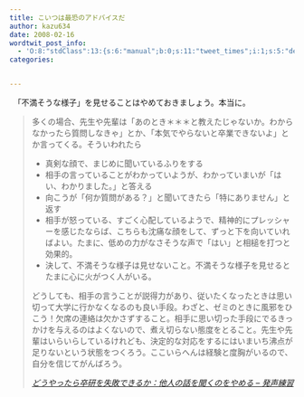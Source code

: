```yaml
---
title: こいつは最恐のアドバイスだ
author: kazu634
date: 2008-02-16
wordtwit_post_info:
  - 'O:8:"stdClass":13:{s:6:"manual";b:0;s:11:"tweet_times";i:1;s:5:"delay";i:0;s:7:"enabled";i:1;s:10:"separation";s:2:"60";s:7:"version";s:3:"3.7";s:14:"tweet_template";b:0;s:6:"status";i:2;s:6:"result";a:0:{}s:13:"tweet_counter";i:2;s:13:"tweet_log_ids";a:1:{i:0;i:3733;}s:9:"hash_tags";a:0:{}s:8:"accounts";a:1:{i:0;s:7:"kazu634";}}'
categories:


---
```

<div class="section">
<p>
    　「不満そうな様子」を見せることはやめておきましょう。本当に。
</p>
  
<blockquote title="どうやったら卒研を失敗できるか：他人の話を聞くのをやめる - 発声練習" cite="http://d.hatena.ne.jp/next49/20080214/p1">
<p>
      多くの場合、先生や先輩は「あのとき＊＊＊と教えたじゃないか。わからなかったら質問しなきゃ」とか、「本気でやらないと卒業できないよ」とか言ってくる。そういわれたら
</p>
    
<ul>
<li>
        真剣な顔で、まじめに聞いているふりをする
</li>
<li>
        相手の言っていることがわかっていようが、わかっていまいが「はい、わかりました。」と答える
</li>
<li>
        向こうが「何か質問がある？」と聞いてきたら「特にありません」と返す
</li>
<li>
        相手が怒っている、すごく心配しているようで、精神的にプレッシャーを感じたならば、こちらも沈痛な顔をして、ずっと下を向いていればよい。たまに、低めの力がなさそうな声で「はい」と相槌を打つと効果的。
</li>
<li>
        決して、不満そうな様子は見せないこと。不満そうな様子を見せるとたまに心に火がつく人がいる。
</li>
</ul>
    
<p>
      どうしても、相手の言うことが説得力があり、従いたくなったときは思い切って大学に行かなくなるのも良い手段。わざと、ゼミのときに風邪をひこう！欠席の連絡は欠かさずすること。相手に思い切った手段にでるきっかけを与えるのはよくないので、煮え切らない態度をとること。先生や先輩はいらいらしているけれども、決定的な対応をするにはいまいち沸点が足りないという状態をつくろう。ここいらへんは経験と度胸がいるので、自分を信じてがんばろう。
</p>
    
<p>
<cite><a href="http://d.hatena.ne.jp/next49/20080214/p1" onclick="__gaTracker('send', 'event', 'outbound-article', 'http://d.hatena.ne.jp/next49/20080214/p1', 'どうやったら卒研を失敗できるか：他人の話を聞くのをやめる &#8211; 発声練習');" target="_blank">どうやったら卒研を失敗できるか：他人の話を聞くのをやめる &#8211; 発声練習</a></cite>
</p>
</blockquote>
</div>
